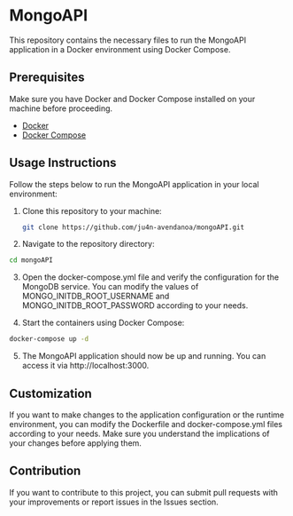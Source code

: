 # MongoAPI

This repository contains the necessary files to run the MongoAPI application in a Docker environment using Docker Compose.

## Prerequisites

Make sure you have Docker and Docker Compose installed on your machine before proceeding.

- [Docker](https://docs.docker.com/get-docker/)
- [Docker Compose](https://docs.docker.com/compose/install/)

## Usage Instructions

Follow the steps below to run the MongoAPI application in your local environment:

1. Clone this repository to your machine:

   ```bash
   git clone https://github.com/ju4n-avendanoa/mongoAPI.git

2. Navigate to the repository directory:

  ```bash
  cd mongoAPI
  ```
  
3. Open the docker-compose.yml file and verify the configuration for the MongoDB service. You can modify the values of MONGO_INITDB_ROOT_USERNAME and MONGO_INITDB_ROOT_PASSWORD according to your needs.

4. Start the containers using Docker Compose:
  
  ```bash
  docker-compose up -d
  ```
  
 5. The MongoAPI application should now be up and running. You can access it via http://localhost:3000.

## Customization

If you want to make changes to the application configuration or the runtime environment, you can modify the Dockerfile and docker-compose.yml files according to your needs. Make sure you understand the implications of your changes before applying them.

## Contribution

If you want to contribute to this project, you can submit pull requests with your improvements or report issues in the Issues section.

